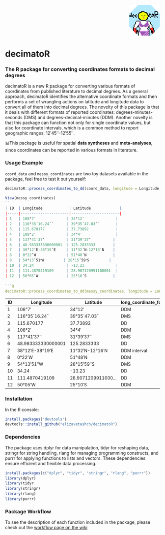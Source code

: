 <p align="right">
  <img src="documentation/decimatoR_logo.png" alt="logo" width="100">
</p>

# decimatoR 
### The R package for converting coordinates formats to decimal degrees
decimatoR is a new R package for converting various formats of coordinates from published literature to decimal degrees. As a general approach, decimatoR identifies the alternative coordinate formats and then performs a set of wrangling actions on latitude and longitude data to convert all of them into decimal degrees. The novelty of this package is that it deals with different formats of reported coordinates: degrees-minutes-seconds (DMS) and degrees-decimal-minutes (DDM). Another novelty is that this package can function not only for single coordinate values, but also for coordinate intervals, which is a common method to report geographic ranges: 12ʹ45ʺ–12ʹ55ʺ. 


📊This package is useful for spatial **data syntheses** and **meta-analyses**, since coordinates can be reported in various formats in literature. 


### Usage Example
`coord_data` and `messy_coordinates` are two toy datasets available in the package, feel free to test it out yourself: 
```R
decimatoR::process_coordinates_to_dd(coord_data, longitude = Longitude, latitude = Latitude)
```

```R
View(messy_coordinates)
``
| ID  | Longitude            | Latitude             |
|-----|----------------------|----------------------|
| 1   | 108°7′              | 34°12′              |
| 2   | 116°35´16.24´´      | 39°35´47.03´´       |
| 3   | 115.670177          | 37.73892            |
| 4   | 108°2′              | 34°4′               |
| 5   | 117°41′37″          | 31°39′37″          |
| 6   | 48.983333330000001  | 125.2833333        |
| 7   | 38°12ʹE-38°19ʹE     | 11°32ʹN-12°16ʹN    |
| 8   | 0°22ʹW              | 51°48ʹN            |
| 9   | 54°13ʹ51ʺW         | 28°15ʹ59ʺS         |
| 10  | 34.24               | -13.23              |
| 11  | 111.4870419109      | 28.907120991100001  |
| 12  | 50°05ʹW             | 25°10ʹS            |

```R
decimatoR::process_coordinates_to_dd(messy_coordinates, longitude = Longitude, latitude = Latitude)
```
| ID  | Longitude            | Latitude             | long_coordinate_format | lat_coordinate_format | longitude_decimal | latitude_decimal |
|-----|----------------------|----------------------|------------------------|-----------------------|-------------------|------------------|
| 1   | 108°7′              | 34°12′              | DDM                    | DDM                   | 108.0             | 34.2             |
| 2   | 116°35´16.24´´      | 39°35´47.03´´       | DMS                    | DMS                   | 117.0             | 39.6             |
| 3   | 115.670177          | 37.73892            | DD                     | DD                    | 116.0             | 37.7             |
| 4   | 108°2′              | 34°4′               | DDM                    | DDM                   | 108.0             | 34.1             |
| 5   | 117°41′37″          | 31°39′37″          | DMS                    | DMS                   | 118.0             | 31.7             |
| 6   | 48.983333330000001  | 125.2833333        | DD                     | NA                    | 49.0              | 125.0            |
| 7   | 38°12ʹE-38°19ʹE     | 11°32ʹN-12°16ʹN    | DDM interval           | NA                    | 38.2              | 11.5             |
| 8   | 0°22ʹW              | 51°48ʹN            | DDM                    | DDM                   | -0.367            | 51.8             |
| 9   | 54°13ʹ51ʺW         | 28°15ʹ59ʺS         | DMS                    | DMS                   | -54.2             | -28.3            |
| 10  | 34.24               | -13.23              | DD                     | DD                    | 34.2              | -13.2            |
| 11  | 111.4870419109      | 28.9071209911000…  | DD                     | DD                    | 111.0             | 28.9             |
| 12  | 50°05ʹW             | 25°10ʹS            | DDM                    | DDM                   | -50.1             | -25.2            |


### Installation 
In the R console: 

```R
install.packages("devtools")
devtools::install_github("elizavetashch/decimatoR")
```

### Dependencies 

The package uses dplyr for data manipulation, tidyr for reshaping data, stringr for string handling, rlang for managing programming constructs, and purrr for applying functions to lists and vectors. These dependencies ensure efficient and flexible data processing.
```R
install.packages(c("dplyr", "tidyr", "stringr", "rlang", "purrr"))
library(dplyr)
library(tidyr
library(stringr)
library(rlang)
library(purrr)
```
### Package Workflow 
To see the description of each function included in the package, please check out the [workflow page on the wiki](https://github.com/elizavetashch/decimatoR/wiki/The-decimatoR-workflow)


